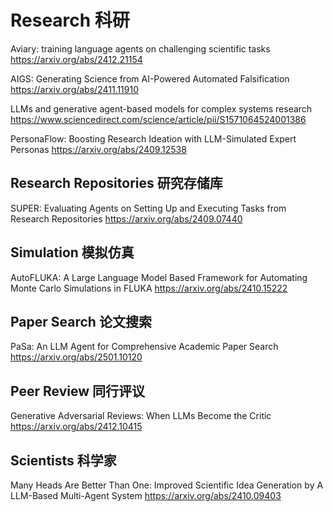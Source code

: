 # Research 科研
Aviary: training language agents on challenging scientific tasks
https://arxiv.org/abs/2412.21154

AIGS: Generating Science from AI-Powered Automated Falsification
https://arxiv.org/abs/2411.11910

LLMs and generative agent-based models for complex systems research
https://www.sciencedirect.com/science/article/pii/S1571064524001386

PersonaFlow: Boosting Research Ideation with LLM-Simulated Expert Personas
https://arxiv.org/abs/2409.12538

## Research Repositories 研究存储库
SUPER: Evaluating Agents on Setting Up and Executing Tasks from Research Repositories
https://arxiv.org/abs/2409.07440

## Simulation 模拟仿真
AutoFLUKA: A Large Language Model Based Framework for Automating Monte Carlo Simulations in FLUKA
https://arxiv.org/abs/2410.15222

## Paper Search 论文搜索
PaSa: An LLM Agent for Comprehensive Academic Paper Search
https://arxiv.org/abs/2501.10120

## Peer Review 同行评议
Generative Adversarial Reviews: When LLMs Become the Critic
https://arxiv.org/abs/2412.10415

## Scientists 科学家
Many Heads Are Better Than One: Improved Scientific Idea Generation by A LLM-Based Multi-Agent System
https://arxiv.org/abs/2410.09403
